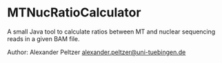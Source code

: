 # MTNucRatioCalculator
A small Java tool to calculate ratios between MT and nuclear sequencing reads in a given BAM file. 

Author: Alexander Peltzer <alexander.peltzer@uni-tuebingen.de> 

